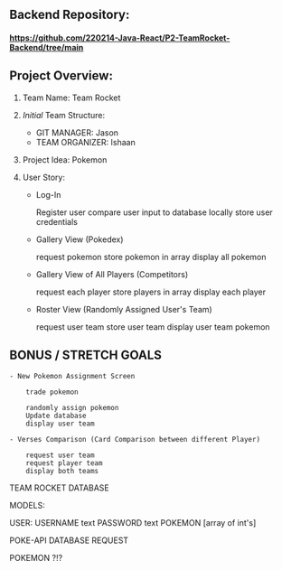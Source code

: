 ## Backend Repository: 
#### https://github.com/220214-Java-React/P2-TeamRocket-Backend/tree/main



## Project Overview:

1. Team Name: Team Rocket

2. *Initial* Team Structure:
	- GIT MANAGER: Jason
	- TEAM ORGANIZER: Ishaan

3. Project Idea: Pokemon

4. User Story:

	- Log-In

		Register user
		compare user input to database
		locally store user credentials

	- Gallery View (Pokedex)

		request pokemon
		store pokemon in array
		display all pokemon

	- Gallery View of All Players (Competitors)

		request each player
		store players in array
		display each player

	- Roster View (Randomly Assigned User's Team)

		request user team
		store user team
		display user team pokemon


## BONUS / STRETCH GOALS 

	- New Pokemon Assignment Screen

		trade pokemon

		randomly assign pokemon
		Update database
		display user team

	- Verses Comparison (Card Comparison between different Player)

		request user team
		request player team
		display both teams



TEAM ROCKET DATABASE

MODELS:

USER:
USERNAME text
PASSWORD text
POKEMON [array of int's]


POKE-API DATABASE REQUEST

POKEMON ?!?
